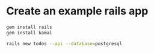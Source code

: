 # Create an example rails app

```sh
gem install rails
gem install kamal
```

```sh
rails new todos --api --database=postgresql
```